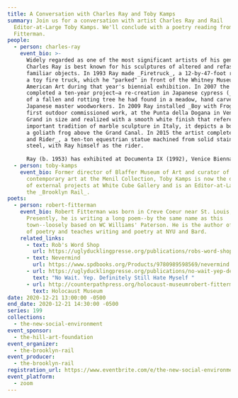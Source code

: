 ```yaml
---
title: A Conversation with Charles Ray and Toby Kamps
summary: Join us for a conversation with artist Charles Ray and Rail
  Editor-at-Large Toby Kamps. We'll conclude with a poetry reading from Robert
  Fitterman.
people:
  - person: charles-ray
    event_bio: >-
      Widely regarded as one of the most significant artists of his generation,
      Charles Ray is best known for his sculptures of altered and refashioned
      familiar objects. In 1993 Ray made _Firetruck_, a 12-by-47-foot replica of
      a toy fire truck, which he "parked" in front of the Whitney Museum of
      American Art during that year's biennial exhibition. In 2007 the artist
      completed a ten-year project—a re-creation in Japanese cypress (_Hinoki_)
      of a fallen and rotting tree he had found in a meadow, hand carved by
      Japanese master woodworkers. In 2009 Ray installed _Boy with Frog_, his
      first outdoor commissioned work, at the Punta della Dogana in Venice.
      Grand in size and realized with a smooth white finish that references the
      important tradition of marble sculpture in Italy, it depicts a boy holding
      a goliath frog above the Grand Canal. In 2015 the artist completed _Horse
      and Rider_, a ten-ton equestrian statue machined from solid stainless
      steel, with Ray himself as the rider.  
        
      Ray (b. 1953) has exhibited at Documenta IX (1992), Venice Biennales in 1993, 2003, and 2013 and five Whitney Biennials, and he has had one-person museum exhibitions in Basel, Chicago, London, Los Angeles, Milan, Bern, Vienna, and Oslo, among other cities. Ray lives and works in Los Angeles.
  - person: toby-kamps
    event_bio: Former director of Blaffer Museum of Art and curator of modern and
      contemporary art at the Menil Collection, Toby Kamps is now the director
      of external projects at White Cube Gallery and is an Editor-at-Large for
      the _Brooklyn Rail_.
poets:
  - person: robert-fitterman
    event_bio: Robert Fitterman was born in Creve Coeur near St. Louis, Missouri.
      Presently, he is writing a long poem--by the same name as this
      town--loosely based on WC Williams' Paterson. He is the author of 15 books
      of poetry and teaches writing and poetry at NYU and Bard.
    related_links:
      - text: Rob's Word Shop
        url: https://uglyducklingpresse.org/publications/robs-word-shop/
      - text: Nevermind
        url: https://www.spdbooks.org/Products/9780989598569/nevermind.aspx
      - url: https://uglyducklingpresse.org/publications/no-wait-yep-definitely-still-hate-myself/
        text: "No Wait. Yep. Definitely Still Hate Myself "
      - url: http://counterpathpress.org/holocaust-museumrobert-fitterman
        text: Holocaust Museum
date: 2020-12-21 13:00:00 -0500
end_date: 2020-12-21 14:30:00 -0500
series: 199
collections:
  - the-new-social-environment
event_sponsor:
  - the-hill-art-foundation
event_organizer:
  - the-brooklyn-rail
event_producer:
  - the-brooklyn-rail
registration_url: https://www.eventbrite.com/e/the-new-social-environment-199-charles-ray-tickets-132188500363
event_platform:
  - zoom
---
```

